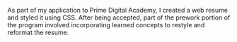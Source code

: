 As part of my application to Prime Digital Academy, I created a web resume and styled it using CSS. After being accepted, part of the prework portion of the program involved incorporating learned concepts to restyle and reformat the resume.

